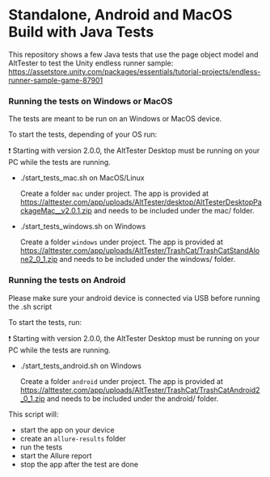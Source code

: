 # Standalone, Android and MacOS Build with Java Tests

This repository shows a few Java tests that use the page object model and AltTester to test the Unity endless runner sample:
https://assetstore.unity.com/packages/essentials/tutorial-projects/endless-runner-sample-game-87901

### Running the tests on Windows or MacOS
The tests are meant to be run on an Windows or MacOS device. 


To start the tests, depending of your OS run:

❗ Starting with version 2.0.0, the AltTester Desktop must be running on your PC while the tests are running.

- ./start_tests_mac.sh on MacOS/Linux

    Create a folder `mac` under project.
    The app is provided at https://alttester.com/app/uploads/AltTester/desktop/AltTesterDesktopPackageMac__v2.0.1.zip and needs to be included under the mac/ folder.

- ./start_tests_windows.sh on Windows

    Create a folder `windows` under project.
    The app is provided at https://alttester.com/app/uploads/AltTester/TrashCat/TrashCatStandAlone2_0_1.zip and needs to be included under the windows/ folder.

### Running the tests on Android
Please make sure your android device is connected via USB before running the .sh script

To start the tests, run:

❗ Starting with version 2.0.0, the AltTester Desktop must be running on your PC while the tests are running.

- ./start_tests_android.sh on Windows

    Create a folder `android` under project.
    The app is provided at https://alttester.com/app/uploads/AltTester/TrashCat/TrashCatAndroid2_0_1.zip and needs to be included under the android/ folder.

This script will:

- start the app on your device
- create an `allure-results` folder
- run the tests
- start the Allure report
- stop the app after the test are done
